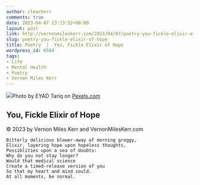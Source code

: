 ```yaml
---
author: clearkerr
comments: true
date: 2023-04-07 13:13:52+00:00
layout: post
link: http://vernonmileskerr.com/2023/04/07/poetry-you-fickle-elixir-of-hope/
slug: poetry-you-fickle-elixir-of-hope
title: Poetry  |  You, Fickle Elixir of Hope
wordpress_id: 6504
tags:
- Life
- Mental Health
- Poetry
- Vernon Miles Kerr
---
```



![](https://vernonmileskerr.files.wordpress.com/2023/04/pexels-photo-3879495.jpeg)Photo by EYAD Tariq on [Pexels.com](https://www.pexels.com/photo/cappuccino-in-ceramic-mug-3879495/)





## You, Fickle Elixir of Hope







© 2023 by Vernon Miles Kerr and VernonMilesKerr.com






    
    Bitterly delicious blower-away of morning groggy,
    Elixir, layering hope upon hopeless thoughts,
    Possiblities upon a sea of doubts:
    Why do you not stay longer?
    Would that medical science 
    Create a timed-release version of you
    So that my heart and mind could.
    At all moments, be normal.
    



